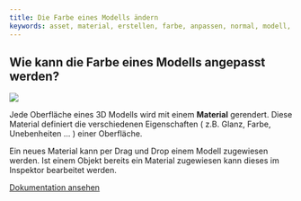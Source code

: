 ```yaml
---
title: Die Farbe eines Modells ändern
keywords: asset, material, erstellen, farbe, anpassen, normal, modell, oberfläche
---
```


## Wie kann die Farbe eines Modells angepasst werden?

<img src="https://s3-eu-west-1.amazonaws.com/static.playcanvas.com/instructions/change_material.gif"/>

Jede Oberfläche eines 3D Modells wird mit einem **Material** gerendert. Diese Material definiert die verschiedenen Eigenschaften ( z.B. Glanz, Farbe, Unebenheiten ... ) einer Oberfläche.

Ein neues Material kann per Drag und Drop einem Modell zugewiesen werden. Ist einem Objekt bereits ein Material zugewiesen kann dieses im Inspektor bearbeitet werden.

<a class="docs" href="http://developer.playcanvas.com/de/user-manual/assets/materials/" target="_blank">Dokumentation ansehen</a>
